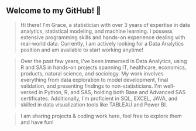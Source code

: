 ## Welcome to my GitHub! 👋

> Hi there! I'm Grace, a statistician with over 3 years of expertise in data analytics, statistical modeling, and machine learning. I possess extensive programming skills and hands-on experience dealing with real-world data. Currently, I am actively looking for a Data Analytics position and am available to start working anytime! 

> Over the past few years, I've been immersed in Data Analytics, using R and SAS in hands-on projects spanning IT, healthcare, economics, products, natural science, and sociology. My work involves everything from data exploration to model development, final validation, and presenting findings to non-statisticians. I'm well-versed in Python, R, and SAS, holding both Base and Advanced SAS certificates. Additionally, I'm proficient in SQL, EXCEL, JAVA, and skilled in data visualization tools like TABLEAU and Power BI.

> I am sharing projects & coding work here, feel free to explore them and have fun!






